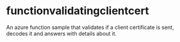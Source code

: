 # functionvalidatingclientcert
An azure function sample that validates if a client certificate is sent, decodes it and answers with details about it.
